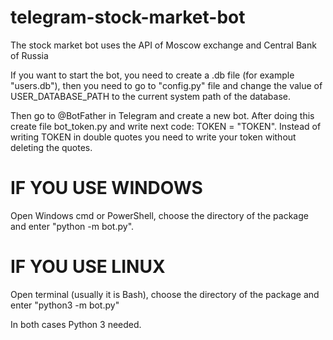 # telegram-stock-market-bot
The stock market bot uses the API of Moscow exchange and Central Bank of Russia

If you want to start the bot, you need to create a .db file (for example "users.db"), 
then you need to go to "config.py" file and change the value of USER_DATABASE_PATH 
to the current system path of the database.

Then go to @BotFather in Telegram and create a new bot. After doing this create file bot_token.py and write next code: TOKEN = "TOKEN". Instead of writing TOKEN in double quotes you need to write your token
without deleting the quotes.

# IF YOU USE WINDOWS
Open Windows cmd or PowerShell, choose the directory of the package and enter "python -m bot.py". 

# IF YOU USE LINUX
Open terminal (usually it is Bash), choose the directory of the package and enter "python3 -m bot.py"

In both cases Python 3 needed.
